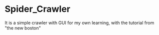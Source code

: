 # Spider_Crawler
It is a simple crawler with GUI for my own learning, with the tutorial from "the new boston"
